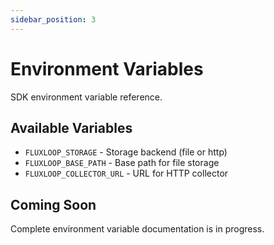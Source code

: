 ```yaml
---
sidebar_position: 3
---
```


# Environment Variables

SDK environment variable reference.

## Available Variables

- `FLUXLOOP_STORAGE` - Storage backend (file or http)
- `FLUXLOOP_BASE_PATH` - Base path for file storage
- `FLUXLOOP_COLLECTOR_URL` - URL for HTTP collector

## Coming Soon

Complete environment variable documentation is in progress.

